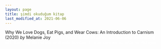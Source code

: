 ```yaml
---
layout: page
title: şimdi okuduğum kitap
last_modified_at: 2021-06-06
---
```


Why We Love Dogs, Eat Pigs, and Wear Cows: An Introduction to Carnism (2020)
<i>by</i> Melanie Joy
<span style="color: white">Lorem ipsum dolor sit amet, consectetur adipiscing elit. Sed sagittis cursus erat quis tempus. Fusce semper eu eros in tristique.</span>
<!-- hr -->

